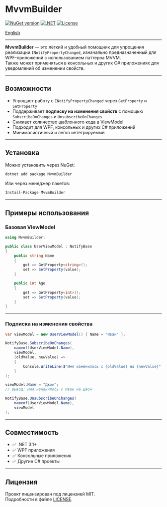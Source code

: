 # MvvmBuilder

[![NuGet version](https://img.shields.io/nuget/v/MvvmBuilder.svg?label=NuGet)](https://www.nuget.org/packages/MvvmBuilder)
[![.NET](https://img.shields.io/badge/.NET-3.1-blue.svg)](https://dotnet.microsoft.com/)
[![License](https://img.shields.io/github/license/Lairnan/MvvmBuilder)](LICENSE)

[English](./README.md)

---

**MvvmBuilder** — это лёгкий и удобный помощник для упрощения реализации `INotifyPropertyChanged`, изначально предназначенный для WPF-приложений с использованием паттерна MVVM.  
Также может применяться в консольных и других C# приложениях для уведомлений об изменении свойств.

---

## Возможности

- Упрощает работу с `INotifyPropertyChanged` через `GetProperty` и `SetProperty`
- Поддерживает **подписку на изменения свойств** с помощью `SubscribeOnChanges` и `UnsubscribeOnChanges`
- Снижает количество шаблонного кода в ViewModel
- Подходит для WPF, консольных и других C# приложений
- Минималистичный и легко интегрируемый

---

## Установка

Можно установить через NuGet:

```bash
dotnet add package MvvmBuilder
```

Или через менеджер пакетов:

```bash
Install-Package MvvmBuilder
```

---

## Примеры использования

### Базовая ViewModel

```csharp
using MvvmBuilder;

public class UserViewModel : NotifyBase
{
    public string Name
    {
        get => GetProperty<string>();
        set => SetProperty(value);
    }

    public int Age
    {
        get => GetProperty<int>();
        set => SetProperty(value);
    }
}
```

---

### Подписка на изменения свойства

```csharp
var viewModel = new UserViewModel() { Name = "Иван" };

NotifyBase.SubscribeOnChanges(
    nameof(UserViewModel.Name),
    viewModel,
    (oldValue, newValue) => 
    {
        Console.WriteLine($"Имя изменилось с {oldValue} на {newValue}");
    }
);

viewModel.Name = "Джон";
// Вывод: Имя изменилось с Иван на Джон

NotifyBase.UnsubscribeOnChanges(
    nameof(UserViewModel.Name),
    viewModel
);
```

---

## Совместимость

- ✅ .NET 3.1+
- ✅ WPF приложения
- ✅ Консольные приложения
- ✅ Другие C# проекты

---

## Лицензия

Проект лицензирован под лицензией MIT.  
Подробности в файле [LICENSE](./LICENSE).
